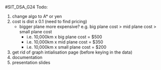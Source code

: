 #SIT_DSA_G24
Todo:

1. change algo to A\* or yen
2. cost is dist x 0.1 (need to find pricing)
   - bigger plane more expensive? e.g. big plane cost > mid plane cost > small plane cost
     - i.e. 10,000km x big plane cost = $500
     - i.e. 10,000km x mid plane cost = $350
     - i.e. 10,000km x small plane cost = $200
3. get rid of graph intialisation page (before keying in the data)
4. documentation
5. presentation slides
